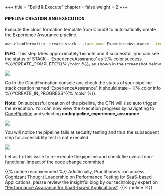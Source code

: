 +++
title = "Build & Execute"
chapter = false
weight = 2
+++


#### PIPELINE CREATION AND EXECUTION

Execute the cloud formation template from Cloud9 to automatically create the Experience Assurance pipeline.

```bash text
aws cloudformation  create-stack --stack-name ExperienceAssurance --template-url https://aws-wrkshp-artifacts.s3-eu-west-1.amazonaws.com/awsworkshop_infrastructure_artefacts/awsworkshop_experience_assurance.json --capabilities CAPABILITY_NAMED_IAM
```

**INFO**: This step takes approximately 1 minute and if successful, you can see the status of STACK - ‘ExperienceAssurance’ as {{% color success %}}“CREATE_COMPLETE”{{% /color %}}, as shown in the screenshot below 




![](/images/module4/b-1.png)

Go to the CloudFormation console and check the status of your pipeline stack creation named ‘ExperienceAssurance’. It should state - {{% color info %}}“CREATE_IN_PROGRESS”{{% /color %}}.


**Note**: On successful creation of the pipeline, the CFN will also auto trigger the execution. You can now view the execution progress by navigating to [CodePipeline](https://console.aws.amazon.com/codesuite/codepipeline/home) and selecting **codepipeline_experience_assurance**



![](/images/module4/b-2.png)

You will notice the pipeline fails at security testing and thus the subsequent step for accessibility test is not executed. 

![](/images/module4/b-3.png)

Let us fix this issue to re-execute the pipeline and check the overall non-functional impact of the code change committed.

{{% notice recommended %}}
Additionally, Practitioners can access Cognizant Thought Leadership on Performance Testing for SaaS-based Applications, please review the insightful blog by our technology expert on [“Performance Assurance for SaaS-based Applications”](https://www.linkedin.com/pulse/performance-assurance-saas-based-applications-leo-peter/?published=t).
{{% /notice %}}

